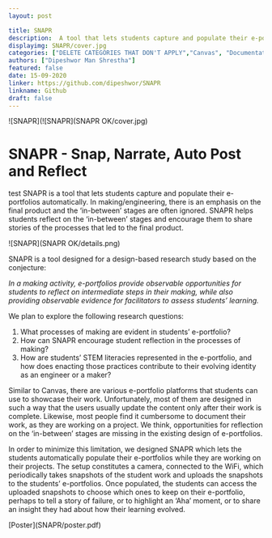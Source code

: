 ```yaml
---
layout: post

title: SNAPR
description:  A tool that lets students capture and populate their e-portfolios
displayimg: SNAPR/cover.jpg
categories: ["DELETE CATEGORIES THAT DON'T APPLY","Canvas", "Documentation"]
authors: ["Dipeshwor Man Shrestha"]
featured: false
date: 15-09-2020
linker: https://github.com/dipeshwor/SNAPR
linkname: Github
draft: false
---
```



<!--IMAGE_TEXT_OVERLAY creates a image with a text box over it--------------------->
<div class="image_text_overlay" markdown="1">

![SNAPR](![SNAPR](SNAPR OK/cover.jpg)
# SNAPR -  Snap, Narrate, Auto Post and Reflect

 test SNAPR is a tool that lets students capture and populate their e-portfolios automatically. In making/engineering, there is an emphasis on the final product and the ‘in-between’ stages are often ignored. SNAPR helps students reflect on the ‘in-between’ stages and encourage them to share stories of the processes that led to the final product.
</div>

<!--document creates a grid of documentss--------------------->
<div class="free_write" markdown="1">

![SNAPR](SNAPR OK/details.png)

SNAPR is a tool designed for a design-based research study based on the conjecture:

*In a making activity, e-portfolios provide observable opportunities for students to reflect on intermediate steps in their making, while also providing observable evidence for facilitators to assess students’ learning.*

We plan to explore the following research questions:

1. What processes of making are evident in students’ e-portfolio?
2. How can SNAPR encourage student reflection in the processes of making?
3. How are students’ STEM literacies represented in the e-portfolio, and how does enacting those practices contribute to their evolving identity as an engineer or a maker?

Similar to Canvas, there are various e-portfolio platforms that students can use to showcase their work. Unfortunately, most of them are designed in such a way that the users usually update the content only after their work is complete. Likewise, most people find it cumbersome to document their work, as they are working on a project. We think, opportunities for reflection on the ‘in-between’ stages are missing in the existing design of e-portfolios.

In order to minimize this limitation, we designed SNAPR which lets the students automatically populate their e-portfolios while they are working on their projects. The setup constitutes a camera, connected to the WiFi, which periodically takes snapshots of the student work and uploads the snapshots to the students’ e-portfolios. Once populated, the students can access the uploaded snapshots to choose which ones to keep on their e-portfolio, perhaps to tell a story of failure, or to highlight an ‘Aha’ moment, or to share an insight they had about how their learning evolved.




</div>

<div class="document" markdown="1">
[Poster](SNAPR/poster.pdf)
</div>
